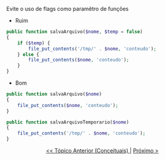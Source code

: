 Evite o uso de flags como paramêtro de funções

- Ruim

```php
public function salvaArquivo($nome, $temp = false) 
{
    if ($temp) {
        file_put_contents('/tmp/' . $nome, 'conteudo');
    } else {
        file_put_contents($nome, 'conteudo');
    }
}
```
 
- Bom

```php
public function salvaArquivo($nome) 
{
    file_put_contents($nome, 'conteudo');
}

public function salvaArquivoTemporario($nome) 
{
    file_put_contents('/tmp/' . $nome, 'conteudo');
}
``` 

<p align="center">
    <a href="../conceituais/exemplo1.md"> << Tópico Anterior (Conceituais) </a> | <a href="exemplo2.md"> Próximo > </a>
</p>
